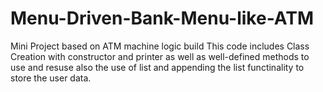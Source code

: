 # Menu-Driven-Bank-Menu-like-ATM
Mini Project based on ATM machine logic build
This code includes Class Creation with constructor and printer as well as well-defined methods to use and resuse also the use of list and appending the list functinality to store the user data.
